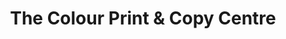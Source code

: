 ---
title: "The Colour Print & Copy Centre"
url: /durham/the-colour-print-und-copy-centre/
shop: Kopieren
---